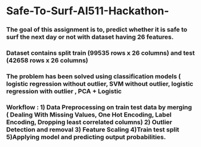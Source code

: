 # Safe-To-Surf-AI511-Hackathon-

### The goal of this assignment is to, predict whether it is safe to surf the next day or not with dataset having 26 features.
### Dataset contains split train (99535 rows x 26 columns) and test (42658 rows x 26 columns)
### The problem has been solved using classification models ( logistic regression without outlier, SVM without outlier, logistic regression with outlier , PCA + Logistic
### Workflow : 1) Data Preprocessing on train test data by merging ( Dealing With Missing Values, One Hot Encoding, Label Encoding, Dropping least correlated columns) 2) Outlier Detection and removal 3) Feature Scaling 4)Train test split 5)Applying model and predicting output probabilities.
